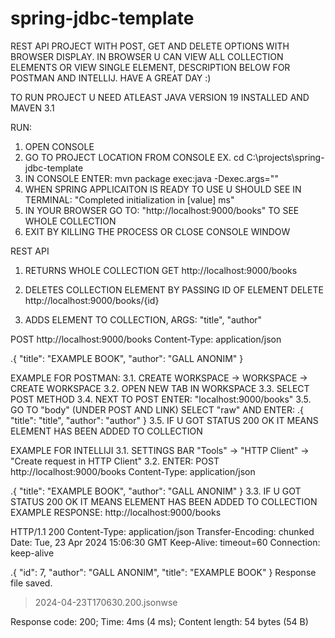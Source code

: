 # spring-jdbc-template

REST API PROJECT WITH POST, GET AND DELETE OPTIONS WITH BROWSER DISPLAY.
IN BROWSER U CAN VIEW ALL COLLECTION ELEMENTS OR VIEW SINGLE ELEMENT, DESCRIPTION BELOW FOR POSTMAN AND INTELLIJ. HAVE A GREAT DAY :)

TO RUN PROJECT U NEED ATLEAST JAVA VERSION 19 INSTALLED AND MAVEN 3.1

RUN: 
1. OPEN CONSOLE 
2. GO TO PROJECT LOCATION FROM CONSOLE EX. cd C:\projects\spring-jdbc-template
3. IN CONSOLE ENTER: mvn package exec:java -Dexec.args="" 
4. WHEN SPRING APPLICAITON IS READY TO USE U SHOULD SEE IN TERMINAL: "Completed initialization in [value] ms"
5. IN YOUR BROWSER GO TO: "http://localhost:9000/books" TO SEE WHOLE COLLECTION 
6. EXIT BY KILLING THE PROCESS OR CLOSE CONSOLE WINDOW

REST API
1. RETURNS WHOLE COLLECTION 
GET http://localhost:9000/books

2. DELETES COLLECTION ELEMENT BY PASSING ID OF ELEMENT 
DELETE http://localhost:9000/books/{id}

3. ADDS ELEMENT TO COLLECTION, ARGS: "title", "author"

POST http://localhost:9000/books
Content-Type: application/json

.{
  "title": "EXAMPLE BOOK",
  "author": "GALL ANONIM"
}

  EXAMPLE FOR POSTMAN:
  3.1. CREATE WORKSPACE -> WORKSPACE -> CREATE WORKSPACE
  3.2. OPEN NEW TAB IN WORKSPACE
  3.3. SELECT POST METHOD 
  3.4. NEXT TO POST ENTER: "localhost:9000/books"
  3.5. GO TO "body" (UNDER POST AND LINK) SELECT "raw" AND ENTER:
  .{
      "title": "title",
      "author": "author"
  }
  3.5. IF U GOT STATUS 200 OK IT MEANS ELEMENT HAS BEEN ADDED TO COLLECTION

  EXAMPLE FOR INTELLIJI 
  3.1. SETTINGS BAR "Tools" -> "HTTP Client" -> "Create request in HTTP Client"
  3.2. ENTER: 
  POST http://localhost:9000/books
  Content-Type: application/json
  
  .{
    "title": "EXAMPLE BOOK",
    "author": "GALL ANONIM"
  }
  3.3. IF U GOT STATUS 200 OK IT MEANS ELEMENT HAS BEEN ADDED TO COLLECTION
  EXAMPLE RESPONSE: 
  http://localhost:9000/books
  
  HTTP/1.1 200 
  Content-Type: application/json
  Transfer-Encoding: chunked
  Date: Tue, 23 Apr 2024 15:06:30 GMT
  Keep-Alive: timeout=60
  Connection: keep-alive
  
  .{
    "id": 7,
    "author": "GALL ANONIM",
    "title": "EXAMPLE BOOK"
  }
  Response file saved.
  > 2024-04-23T170630.200.jsonwse
  
  Response code: 200; Time: 4ms (4 ms); Content length: 54 bytes (54 B)

